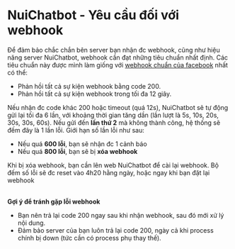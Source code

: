 <a name="yeucauwebhook"></a>  
# NuiChatbot - Yêu cầu đối với webhook
  
Để đảm bảo chắc chắn bên server bạn nhận đc webhook, cũng như hiệu năng server NuiChatbot, webhook cần đạt những tiêu chuẩn nhất định. Các tiêu chuẩn này được mình làm giống với [webhook chuẩn của facebook](https://developers.facebook.com/docs/messenger-platform/webhook#unsubscribe) nhất có thể:

- Phản hồi tất cả sự kiện webhook bằng code 200.
- Phản hồi tất cả sự kiện webhook trong tối đa 12 giây.

Nếu nhận đc code khác 200 hoặc timeout (quá 12s), NuiChatbot sẽ tự động gửi lại tối đa 6 lần, với khoảng thời gian tăng dần (lần lượt là 5s, 10s, 20s, 30s, 30s, 60s). Nếu gửi đến **lần thứ 2** mà không thành công, hệ thống sẽ đếm đây là 1 lần lỗi. Giới hạn số lần lỗi như sau:

- Nếu quá **600 lỗi**, bạn sẽ nhận đc 1 cảnh báo
- Nếu quá **800 lỗi**, bạn sẽ bị **xóa webhook**

Khi bị xóa webhook, bạn cần lên web NuiChatbot để cài lại webhook. Bộ đếm số lỗi sẽ đc reset vào 4h20 hằng ngày, hoặc ngay khi bạn đặt lại webhook

<a name="goiywebhook"></a>  
__Gợi ý để tránh gặp lỗi webhook__
- Bạn nên trả lại code 200 ngay sau khi nhận webhook, sau đó mới xử lý nội dung.
- Đảm bảo server của bạn luôn trả lại code 200, ngày cả khi process chính bị down (tức cần có process phụ thay thế).
 

